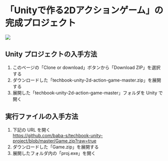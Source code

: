 # 「Unityで作る2Dアクションゲーム」の完成プロジェクト

![](https://github.com/baba-s/techbook-unity-project/blob/master/game.gif)

## Unity プロジェクトの入手方法

1. このページの「Clone or download」ボタンから「Download ZIP」を選択する
2. ダウンロードした「techbook-unity-2d-action-game-master.zip」を展開する
3. 展開した「techbook-unity-2d-action-game-master」フォルダを Unity で開く

## 実行ファイルの入手方法

1. 下記の URL を開く  
https://github.com/baba-s/techbook-unity-project/blob/master/Game.zip?raw=true  
2. ダウンロードした「Game.zip」を展開する
3. 展開したフォルダ内の「proj.exe」を開く